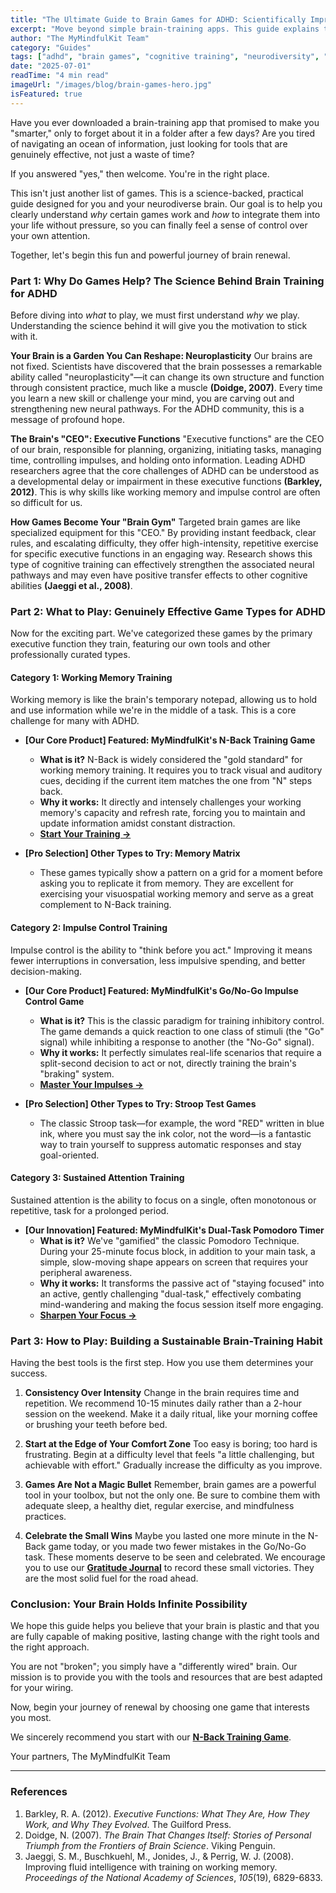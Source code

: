 ```yaml
---
title: "The Ultimate Guide to Brain Games for ADHD: Scientifically Improve Focus & Memory"
excerpt: "Move beyond simple brain-training apps. This guide explains the real science of neuroplasticity and executive functions, offering a curated list of games that actually help improve focus, memory, and impulse control for the ADHD brain."
author: "The MyMindfulKit Team"
category: "Guides"
tags: ["adhd", "brain games", "cognitive training", "neurodiversity", "executive function", "working memory", "focus", "mindfulkit"]
date: "2025-07-01"
readTime: "4 min read"
imageUrl: "/images/blog/brain-games-hero.jpg"
isFeatured: true
---
```


Have you ever downloaded a brain-training app that promised to make you "smarter," only to forget about it in a folder after a few days? Are you tired of navigating an ocean of information, just looking for tools that are genuinely effective, not just a waste of time?

If you answered "yes," then welcome. You're in the right place.

This isn't just another list of games. This is a science-backed, practical guide designed for you and your neurodiverse brain. Our goal is to help you clearly understand *why* certain games work and *how* to integrate them into your life without pressure, so you can finally feel a sense of control over your own attention.

Together, let's begin this fun and powerful journey of brain renewal.

### Part 1: Why Do Games Help? The Science Behind Brain Training for ADHD

Before diving into *what* to play, we must first understand *why* we play. Understanding the science behind it will give you the motivation to stick with it.

**Your Brain is a Garden You Can Reshape: Neuroplasticity**
Our brains are not fixed. Scientists have discovered that the brain possesses a remarkable ability called "neuroplasticity"—it can change its own structure and function through consistent practice, much like a muscle **(Doidge, 2007)**. Every time you learn a new skill or challenge your mind, you are carving out and strengthening new neural pathways. For the ADHD community, this is a message of profound hope.

**The Brain's "CEO": Executive Functions**
"Executive functions" are the CEO of our brain, responsible for planning, organizing, initiating tasks, managing time, controlling impulses, and holding onto information. Leading ADHD researchers agree that the core challenges of ADHD can be understood as a developmental delay or impairment in these executive functions **(Barkley, 2012)**. This is why skills like working memory and impulse control are often so difficult for us.

**How Games Become Your "Brain Gym"**
Targeted brain games are like specialized equipment for this "CEO." By providing instant feedback, clear rules, and escalating difficulty, they offer high-intensity, repetitive exercise for specific executive functions in an engaging way. Research shows this type of cognitive training can effectively strengthen the associated neural pathways and may even have positive transfer effects to other cognitive abilities **(Jaeggi et al., 2008)**.

### Part 2: What to Play: Genuinely Effective Game Types for ADHD

Now for the exciting part. We've categorized these games by the primary executive function they train, featuring our own tools and other professionally curated types.

#### Category 1: Working Memory Training
Working memory is like the brain's temporary notepad, allowing us to hold and use information while we're in the middle of a task. This is a core challenge for many with ADHD.

* **[Our Core Product] Featured: MyMindfulKit's N-Back Training Game**
    * **What is it?** N-Back is widely considered the "gold standard" for working memory training. It requires you to track visual and auditory cues, deciding if the current item matches the one from "N" steps back.
    * **Why it works:** It directly and intensely challenges your working memory's capacity and refresh rate, forcing you to maintain and update information amidst constant distraction.
    * **[Start Your Training →](https://www.mymindfulkit.com/games/n-back-game)**

* **[Pro Selection] Other Types to Try: Memory Matrix**
    * These games typically show a pattern on a grid for a moment before asking you to replicate it from memory. They are excellent for exercising your visuospatial working memory and serve as a great complement to N-Back training.

#### Category 2: Impulse Control Training
Impulse control is the ability to "think before you act." Improving it means fewer interruptions in conversation, less impulsive spending, and better decision-making.

* **[Our Core Product] Featured: MyMindfulKit's Go/No-Go Impulse Control Game**
    * **What is it?** This is the classic paradigm for training inhibitory control. The game demands a quick reaction to one class of stimuli (the "Go" signal) while inhibiting a response to another (the "No-Go" signal).
    * **Why it works:** It perfectly simulates real-life scenarios that require a split-second decision to act or not, directly training the brain's "braking" system.
    * **[Master Your Impulses →](https://www.mymindfulkit.com/games/impulse-control-game)**

* **[Pro Selection] Other Types to Try: Stroop Test Games**
    * The classic Stroop task—for example, the word "RED" written in blue ink, where you must say the ink color, not the word—is a fantastic way to train yourself to suppress automatic responses and stay goal-oriented.

#### Category 3: Sustained Attention Training
Sustained attention is the ability to focus on a single, often monotonous or repetitive, task for a prolonged period.

* **[Our Innovation] Featured: MyMindfulKit's Dual-Task Pomodoro Timer**
    * **What is it?** We've "gamified" the classic Pomodoro Technique. During your 25-minute focus block, in addition to your main task, a simple, slow-moving shape appears on screen that requires your peripheral awareness.
    * **Why it works:** It transforms the passive act of "staying focused" into an active, gently challenging "dual-task," effectively combating mind-wandering and making the focus session itself more engaging.
    * **[Sharpen Your Focus →](https://www.mymindfulkit.com/tools/dual-task-pomodoro)**

### Part 3: How to Play: Building a Sustainable Brain-Training Habit

Having the best tools is the first step. How you use them determines your success.

1.  **Consistency Over Intensity**
    Change in the brain requires time and repetition. We recommend 10-15 minutes daily rather than a 2-hour session on the weekend. Make it a daily ritual, like your morning coffee or brushing your teeth before bed.

2.  **Start at the Edge of Your Comfort Zone**
    Too easy is boring; too hard is frustrating. Begin at a difficulty level that feels "a little challenging, but achievable with effort." Gradually increase the difficulty as you improve.

3.  **Games Are Not a Magic Bullet**
    Remember, brain games are a powerful tool in your toolbox, but not the only one. Be sure to combine them with adequate sleep, a healthy diet, regular exercise, and mindfulness practices.

4.  **Celebrate the Small Wins**
    Maybe you lasted one more minute in the N-Back game today, or you made two fewer mistakes in the Go/No-Go task. These moments deserve to be seen and celebrated. We encourage you to use our **[Gratitude Journal](https://www.mymindfulkit.com/tools/gratitude-journal)** to record these small victories. They are the most solid fuel for the road ahead.

### Conclusion: Your Brain Holds Infinite Possibility

We hope this guide helps you believe that your brain is plastic and that you are fully capable of making positive, lasting change with the right tools and the right approach.

You are not "broken"; you simply have a "differently wired" brain. Our mission is to provide you with the tools and resources that are best adapted for your wiring.

Now, begin your journey of renewal by choosing one game that interests you most.

We sincerely recommend you start with our **[N-Back Training Game](https://www.mymindfulkit.com/games/n-back-game)**.

Your partners,
The MyMindfulKit Team

---

### References

1.  Barkley, R. A. (2012). *Executive Functions: What They Are, How They Work, and Why They Evolved*. The Guilford Press.
2.  Doidge, N. (2007). *The Brain That Changes Itself: Stories of Personal Triumph from the Frontiers of Brain Science*. Viking Penguin.
3.  Jaeggi, S. M., Buschkuehl, M., Jonides, J., & Perrig, W. J. (2008). Improving fluid intelligence with training on working memory. *Proceedings of the National Academy of Sciences*, *105*(19), 6829-6833.